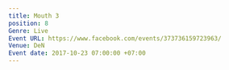 ```yaml
---
title: Mouth 3
position: 8
Genre: Live
Event URL: https://www.facebook.com/events/373736159723963/
Venue: DeN
Event date: 2017-10-23 07:00:00 +07:00
---
```


